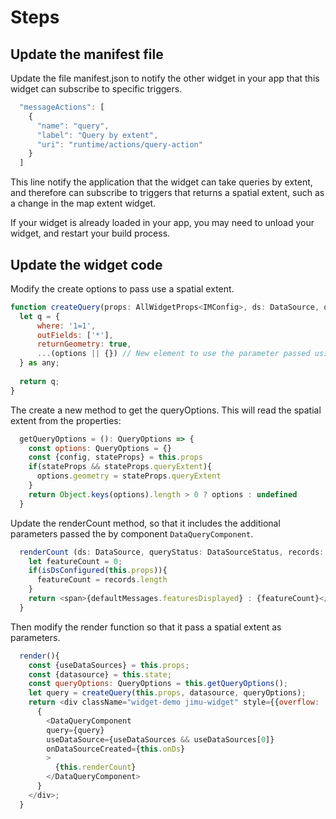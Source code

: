 # Steps

## Update the manifest file

Update the file manifest.json to notify the other widget in your app that this widget can subscribe to specific triggers.

```javascript
  "messageActions": [
    {
      "name": "query",
      "label": "Query by extent",
      "uri": "runtime/actions/query-action"
    }
  ]
  ```

  This line notify the application that the widget can take queries by extent, and therefore can subscribe to triggers that returns a spatial extent, such as a change in the map extent widget.

  If your widget is already loaded in your app, you may need to unload your widget, and restart your build process.


  ## Update the widget code

  Modify the create options to pass use a spatial extent.

  ```javascript
  function createQuery(props: AllWidgetProps<IMConfig>, ds: DataSource, options?: QueryOptions): any{  
    let q = {
        where: '1=1',
        outFields: ['*'],
        returnGeometry: true,
        ...(options || {}) // New element to use the parameter passed using the parameter options.
    } as any;
    
    return q;
  }
  ```

The create a new method to get the queryOptions. This will read the spatial extent from the properties:

```javascript
  getQueryOptions = (): QueryOptions => {
    const options: QueryOptions = {}
    const {config, stateProps} = this.props
    if(stateProps && stateProps.queryExtent){
      options.geometry = stateProps.queryExtent
    }
    return Object.keys(options).length > 0 ? options : undefined
  }
```


Update the renderCount method, so that it includes the additional parameters passed the by component `DataQueryComponent`.

```javascript
  renderCount (ds: DataSource, queryStatus: DataSourceStatus, records: DataRecord[]) {
    let featureCount = 0;
    if(isDsConfigured(this.props)){
      featureCount = records.length
    }
    return <span>{defaultMessages.featuresDisplayed} : {featureCount}</span>
  }
```


Then modify the render function so that it pass a spatial extent as parameters.

```javascript
  render(){
    const {useDataSources} = this.props;
    const {datasource} = this.state;
    const queryOptions: QueryOptions = this.getQueryOptions();
    let query = createQuery(this.props, datasource, queryOptions);
    return <div className="widget-demo jimu-widget" style={{overflow: 'auto'}}>
      {        
        <DataQueryComponent 
        query={query} 
        useDataSource={useDataSources && useDataSources[0]}
        onDataSourceCreated={this.onDs}
        >
          {this.renderCount}
        </DataQueryComponent>
      }
    </div>;
  }
```